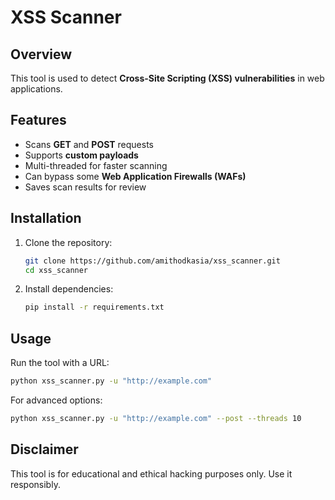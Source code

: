 # XSS Scanner

## Overview
This tool is used to detect **Cross-Site Scripting (XSS) vulnerabilities** in web applications.

## Features
- Scans **GET** and **POST** requests
- Supports **custom payloads**
- Multi-threaded for faster scanning
- Can bypass some **Web Application Firewalls (WAFs)**
- Saves scan results for review

## Installation
1. Clone the repository:
   ```sh
   git clone https://github.com/amithodkasia/xss_scanner.git
   cd xss_scanner
   ```
2. Install dependencies:
   ```sh
   pip install -r requirements.txt
   ```

## Usage
Run the tool with a URL:
```sh
python xss_scanner.py -u "http://example.com"
```

For advanced options:
```sh
python xss_scanner.py -u "http://example.com" --post --threads 10
```

## Disclaimer
This tool is for educational and ethical hacking purposes only. Use it responsibly.
